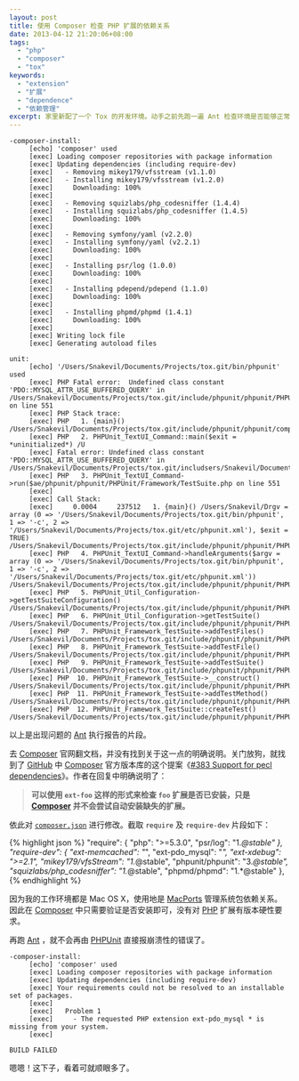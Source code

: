 ```yaml
---
layout: post
title: 使用 Composer 检查 PHP 扩展的依赖关系
date: 2013-04-12 21:20:06+08:00
tags:
  - "php"
  - "composer"
  - "tox"
keywords:
  - "extension"
  - "扩展"
  - "dependence"
  - "依赖管理"
excerpt: 家里新配了一个 Tox 的开发环境。动手之前先跑一遍 Ant 检查环境是否能够正常工作。结果 PHPUnit 就报错了——提示 PHP 环境中缺少 PDO::MYSQL_ATTR_USE_BUFFERED_QUERY 常量。果然还是差了 php-pdo-mysql 扩展没有安装。为了以后避免重复出现这么丑陋地问题，因此就想通过 Composer 来检查 PHP 扩展的依赖关系。
---
```


    -composer-install:
         [echo] 'composer' used
         [exec] Loading composer repositories with package information
         [exec] Updating dependencies (including require-dev)
         [exec]   - Removing mikey179/vfsstream (v1.1.0)
         [exec]   - Installing mikey179/vfsstream (v1.2.0)
         [exec]     Downloading: 100%
         [exec]
         [exec]   - Removing squizlabs/php_codesniffer (1.4.4)
         [exec]   - Installing squizlabs/php_codesniffer (1.4.5)
         [exec]     Downloading: 100%
         [exec]
         [exec]   - Removing symfony/yaml (v2.2.0)
         [exec]   - Installing symfony/yaml (v2.2.1)
         [exec]     Downloading: 100%
         [exec]
         [exec]   - Installing psr/log (1.0.0)
         [exec]     Downloading: 100%
         [exec]
         [exec]   - Installing pdepend/pdepend (1.1.0)
         [exec]     Downloading: 100%
         [exec]
         [exec]   - Installing phpmd/phpmd (1.4.1)
         [exec]     Downloading: 100%
         [exec]
         [exec] Writing lock file
         [exec] Generating autoload files

    unit:
         [echo] '/Users/Snakevil/Documents/Projects/tox.git/bin/phpunit' used
         [exec] PHP Fatal error:  Undefined class constant 'PDO::MYSQL_ATTR_USE_BUFFERED_QUERY' in /Users/Snakevil/Documents/Projects/tox.git/include/phpunit/phpunit/PHPUnit/Framework/TestSuite.php on line 551
         [exec] PHP Stack trace:
         [exec] PHP   1. {main}() /Users/Snakevil/Documents/Projects/tox.git/include/phpunit/phpunit/composer/bin/phpunit:0
         [exec] PHP   2. PHPUnit_TextUI_Command::main($exit = *uninitialized*) /U
         [exec] Fatal error: Undefined class constant 'PDO::MYSQL_ATTR_USE_BUFFERED_QUERY' in /Users/Snakevil/Documents/Projects/tox.git/includsers/Snakevil/Documents/Projects/tox.git/include/phpunit/phpunit/composer/bin/phpunit:62
         [exec] PHP   3. PHPUnit_TextUI_Command->run($ae/phpunit/phpunit/PHPUnit/Framework/TestSuite.php on line 551
         [exec]
         [exec] Call Stack:
         [exec]     0.0004     237512   1. {main}() /Users/Snakevil/Drgv = array (0 => '/Users/Snakevil/Documents/Projects/tox.git/bin/phpunit', 1 => '-c', 2 => '/Users/Snakevil/Documents/Projects/tox.git/etc/phpunit.xml'), $exit = TRUE) /Users/Snakevil/Documents/Projects/tox.git/include/phpunit/phpunit/PHPUnit/TextUI/Command.php:129
         [exec] PHP   4. PHPUnit_TextUI_Command->handleArguments($argv = array (0 => '/Users/Snakevil/Documents/Projects/tox.git/bin/phpunit', 1 => '-c', 2 => '/Users/Snakevil/Documents/Projects/tox.git/etc/phpunit.xml')) /Users/Snakevil/Documents/Projects/tox.git/include/phpunit/phpunit/PHPUnit/TextUI/Command.php:138
         [exec] PHP   5. PHPUnit_Util_Configuration->getTestSuiteConfiguration() /Users/Snakevil/Documents/Projects/tox.git/include/phpunit/phpunit/PHPUnit/TextUI/Command.php:657
         [exec] PHP   6. PHPUnit_Util_Configuration->getTestSuite() /Users/Snakevil/Documents/Projects/tox.git/include/phpunit/phpunit/PHPUnit/Util/Configuration.php:784
         [exec] PHP   7. PHPUnit_Framework_TestSuite->addTestFiles() /Users/Snakevil/Documents/Projects/tox.git/include/phpunit/phpunit/PHPUnit/Util/Configuration.php:860
         [exec] PHP   8. PHPUnit_Framework_TestSuite->addTestFile() /Users/Snakevil/Documents/Projects/tox.git/include/phpunit/phpunit/PHPUnit/Framework/TestSuite.php:416
         [exec] PHP   9. PHPUnit_Framework_TestSuite->addTestSuite() /Users/Snakevil/Documents/Projects/tox.git/include/phpunit/phpunit/PHPUnit/Framework/TestSuite.php:389
         [exec] PHP  10. PHPUnit_Framework_TestSuite->__construct() /Users/Snakevil/Documents/Projects/tox.git/include/phpunit/phpunit/PHPUnit/Framework/TestSuite.php:315
         [exec] PHP  11. PHPUnit_Framework_TestSuite->addTestMethod() /Users/Snakevil/Documents/Projects/tox.git/include/phpunit/phpunit/PHPUnit/Framework/TestSuite.php:212
         [exec] PHP  12. PHPUnit_Framework_TestSuite::createTest() /Users/Snakevil/Documents/Projects/tox.git/include/phpunit/phpunit/PHPUnit/Framework/TestSuite.php:834

以上是出现问题的 [Ant][] 执行报告的片段。

[Ant]: http://ant.apache.org

<!--more-->

去 [Composer][] 官网翻文档，并没有找到关于这一点的明确说明。关门放狗，就找到了 [GitHub][] 中 [Composer][] 官方版本库的这个提案《[#383 Support for pecl dependencies](https://github.com/composer/composer/issues/383#issuecomment-4310430)》。作者在回复中明确说明了：

> **可以使用 `ext-foo` 这样的形式来检查 `foo` 扩展是否已安装，只是 [Composer][] 并不会尝试自动安装缺失的扩展。**

依此对 [`composer.json`](https://github.com/php-tox/tox/blob/master/composer.json) 进行修改。截取 `require` 及 `require-dev` 片段如下：

{% highlight json %}
  "require": {
    "php": ">=5.3.0",
    "psr/log": "1.*@stable"
  },
  "require-dev": {
    "ext-memcached": "*",
    "ext-pdo_mysql": "*",
    "ext-xdebug": ">=2.1",
    "mikey179/vfsStream": "1.*@stable",
    "phpunit/phpunit": "3.*@stable",
    "squizlabs/php_codesniffer": "1.*@stable",
    "phpmd/phpmd": "1.*@stable"
  },
{% endhighlight %}

因为我的工作环境都是 Mac OS X，使用地是 [MacPorts][] 管理系统包依赖关系。因此在 [Composer][] 中只需要验证是否安装即可，没有对 [PHP][] 扩展有版本硬性要求。

再跑 [Ant][] ，就不会再由 [PHPUnit][] 直接报崩溃性的错误了。

    -composer-install:
         [echo] 'composer' used
         [exec] Loading composer repositories with package information
         [exec] Updating dependencies (including require-dev)
         [exec] Your requirements could not be resolved to an installable set of packages.
         [exec]
         [exec]   Problem 1
         [exec]     - The requested PHP extension ext-pdo_mysql * is missing from your system.
         [exec]

    BUILD FAILED

嗯嗯！这下子，看着可就顺眼多了。

[Composer]: http://getcomposer.org
[GitHub]: https://github.com
[MacPorts]: http://www.macports.org
[PHP]: http://php.net
[PHPUnit]: http://www.phpunit.de
